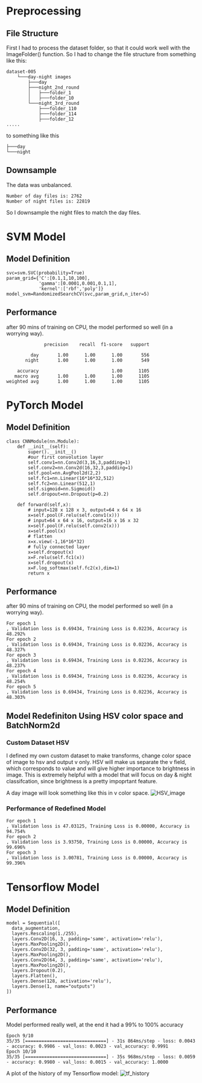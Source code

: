 # Preprocessing 
## File Structure
First I had to process the dataset folder, so that it could work well with the ImageFolder() function.
  So I had to change the file structure from something like this:
  ```
  dataset-005
      └───day-night images
          ├───day
          ├───night_2nd_round
          │   ├───folder_1
          │   ├───folder_10
          └───night_3rd_round
              ├───folder_110
              ├───folder_114
              ├───folder_12
  .....
  ```
  to something like this
  ```
  ├───day
  └───night
  ```
## Downsample
The data was unbalanced.
```
Number of day files is: 2762
Number of night files is: 22819
```
So I downsample the night files to match the day files.
# SVM Model
## Model Definition
```
svc=svm.SVC(probability=True)
param_grid={'C':[0.1,1,10,100], 
            'gamma':[0.0001,0.001,0.1,1], 
            'kernel':['rbf','poly']} 
model_svm=RandomizedSearchCV(svc,param_grid,n_iter=5)
```
## Performance
after 90 mins of training on CPU, the model performed so well (in a worrying way).
```
              precision    recall  f1-score   support

         day       1.00      1.00      1.00       556
       night       1.00      1.00      1.00       549

    accuracy                           1.00      1105
   macro avg       1.00      1.00      1.00      1105
weighted avg       1.00      1.00      1.00      1105
```
# PyTorch Model
## Model Definition
```
class CNNModule(nn.Module):
    def __init__(self):
        super().__init__()
        #our first convolution layer
        self.conv1=nn.Conv2d(3,16,3,padding=1) 
        self.conv2=nn.Conv2d(16,32,3,padding=1)
        self.pool=nn.AvgPool2d(2,2)
        self.fc1=nn.Linear(16*16*32,512)
        self.fc2=nn.Linear(512,1)
        self.sigmoid=nn.Sigmoid()
        self.dropout=nn.Dropout(p=0.2)

    def forward(self,x):
        # input=128 x 128 x 3, output=64 x 64 x 16
        x=self.pool(F.relu(self.conv1(x)))
        # input=64 x 64 x 16, output=16 x 16 x 32
        x=self.pool(F.relu(self.conv2(x)))
        x=self.pool(x)
        # flatten
        x=x.view(-1,16*16*32)        
        # fully connected layer
        x=self.dropout(x)
        x=F.relu(self.fc1(x))
        x=self.dropout(x)
        x=F.log_softmax(self.fc2(x),dim=1)
        return x   

```
## Performance
after 90 mins of training on CPU, the model performed so well (in a worrying way).
```
For epoch 1
, Validation loss is 0.69434, Training Loss is 0.02236, Accuracy is 48.292%
For epoch 2
, Validation loss is 0.69434, Training Loss is 0.02236, Accuracy is 48.327%
For epoch 3
, Validation loss is 0.69434, Training Loss is 0.02236, Accuracy is 48.237%
For epoch 4
, Validation loss is 0.69434, Training Loss is 0.02236, Accuracy is 48.254%
For epoch 5
, Validation loss is 0.69434, Training Loss is 0.02236, Accuracy is 48.303%
```
## Model Redefiniton Using HSV color space and BatchNorm2d
### Custom Dataset HSV
I defined my own custom dataset to make transforms, change color space of image to hsv and output v only. HSV will make us separate the v field, which corresponds to value and will give higher importance to brightness in image. 
This is extremely helpful with a model that will focus on day & night classifcation, since brightness is a pretty impoprtant feature. 

A day image will look something like this in v color space.
![HSV_image](https://github.com/youssefokeil/DayNightClassification/blob/main/Files_Github/HSV_img.jpeg)

### Performance of Redefined Model
```
For epoch 1
, Validation loss is 47.03125, Training Loss is 0.00000, Accuracy is 94.754%
For epoch 2
, Validation loss is 3.93750, Training Loss is 0.00000, Accuracy is 99.696%
For epoch 3
, Validation loss is 3.00781, Training Loss is 0.00000, Accuracy is 99.396%
```
# Tensorflow Model
## Model Definition
```
model = Sequential([
  data_augmentation,
  layers.Rescaling(1./255),
  layers.Conv2D(16, 3, padding='same', activation='relu'),
  layers.MaxPooling2D(),
  layers.Conv2D(32, 3, padding='same', activation='relu'),
  layers.MaxPooling2D(),
  layers.Conv2D(64, 3, padding='same', activation='relu'),
  layers.MaxPooling2D(),
  layers.Dropout(0.2),
  layers.Flatten(),
  layers.Dense(128, activation='relu'),
  layers.Dense(1, name="outputs")
])
```
## Performance 
Model performed really well, at the end it had a 99% to 100% accuracy
```
Epoch 9/10
35/35 [==============================] - 31s 864ms/step - loss: 0.0043 - accuracy: 0.9986 - val_loss: 0.0023 - val_accuracy: 0.9991
Epoch 10/10
35/35 [==============================] - 35s 968ms/step - loss: 0.0059 - accuracy: 0.9980 - val_loss: 0.0015 - val_accuracy: 1.0000
```

A plot of the history of my Tensorflow model:
![tf_history](https://github.com/youssefokeil/DayNightClassification/blob/main/Files_Github/TF_history.jpeg)
